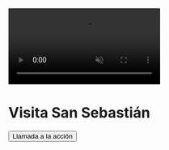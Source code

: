 
<!DOCTYPE html>
<html lang="en">
<head>
    <meta charset="UTF-8">
    <meta http-equiv="X-UA-Compatible" content="IE=edge">
    <meta name="viewport" content="width=device-width, initial-scale=1.0">
    <title>Video</title>
    <link rel="stylesheet" href="css/video.css">
</head>
<body>
    <video class="video" playsinline autoplay muted loop>
        <source src="img/video.mp4" type="video/mp4" />
    </video>
    <div class="header">
        <h1>Visita San Sebastián</h1>
        <button>Llamada a la acción</button>
    </div>
</body>
</html>